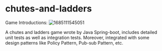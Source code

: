 # chutes-and-ladders

Game Introductions:
![1685111545051](https://github.com/Zinaaan/chutes-and-ladders/assets/39329676/52acb385-4fe9-411d-8f55-569f6ccd7da3)

A chutes and ladders game wrote by Java Spring-boot, includes detailed unit tests as well as integration tests.
Moreover, integrated with some design patterns like Policy Pattern, Pub-sub Pattern, etc.
